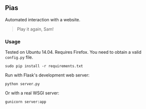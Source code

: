 
## Pias

Automated interaction with a website.

> Play it again, Sam!

### Usage

Tested on Ubuntu 14.04. Requires Firefox. You need to obtain a valid `config.py` file.

    sudo pip install -r requirements.txt

Run with Flask's development web server:

    python server.py

Or with a real WSGI server:

    gunicorn server:app
